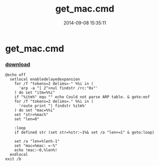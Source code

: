 ﻿---
pid:            5409
parent:         0
children:       
poster:         greg zakharov
title:          get_mac.cmd
date:           2014-09-08 15:35:11
description:    
format:         posh
---

# get_mac.cmd

### [download](5409.ps1)  



```posh
@echo off
  setlocal enabledelayedexpansion
    for /f "tokens=2 delims=-" %%i in (
      'arp -a ^| 2^>nul findstr /rc:"0x"'
    ) do set "itm=%%i"
    if "%itm%" equ "" echo Could not parse ARP table. & goto:eof
    for /f "tokens=2 delims=." %%i in (
      'route print ^| findstr %itm%'
    ) do set "mac=%%i"
    set "str=%mac%"
    set "len=0"
    
    :loop
    if defined str (set str=%str:~1%& set /a "len+=1" & goto:loop)
    
    set /a "len=%len%-1"
    set "mac=%mac: =-%"
    echo !mac:~0,%len%!
  endlocal
exit /b
```
